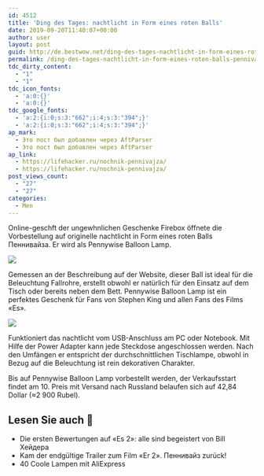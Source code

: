 ```yaml
---
id: 4512
title: 'Ding des Tages: nachtlicht in Form eines roten Balls'
date: 2019-09-20T11:40:07+00:00
author: user
layout: post
guid: http://de.bestwow.net/ding-des-tages-nachtlicht-in-form-eines-roten-balls-pennivayza/
permalink: /ding-des-tages-nachtlicht-in-form-eines-roten-balls-pennivayza/
tdc_dirty_content:
  - "1"
  - "1"
tdc_icon_fonts:
  - 'a:0:{}'
  - 'a:0:{}'
tdc_google_fonts:
  - 'a:2:{i:0;s:3:"662";i:4;s:3:"394";}'
  - 'a:2:{i:0;s:3:"662";i:4;s:3:"394";}'
ap_mark:
  - Это пост был добавлен через AftParser
  - Это пост был добавлен через AftParser
ap_link:
  - https://lifehacker.ru/nochnik-pennivajza/
  - https://lifehacker.ru/nochnik-pennivajza/
post_views_count:
  - "27"
  - "27"
categories:
  - Men
---
```

Online-geschft der ungewhnlichen Geschenke Firebox öffnete die Vorbestellung auf originelle nachtlicht in Form eines roten Balls Пеннивайза. Er wird als Pennywise Balloon Lamp.

![](http://de.bestwow.net/wp-content/uploads/2019/09/shtuka-dnya-nochnik-v-vide-krasnogo-sharika-pennivayza-1.jpg) 

Gemessen an der Beschreibung auf der Website, dieser Ball ist ideal für die Beleuchtung Fallrohre, erstellt obwohl er natürlich für den Einsatz auf dem Tisch oder bereits neben dem Bett. Pennywise Balloon Lamp ist ein perfektes Geschenk für Fans von Stephen King und allen Fans des Films «Es».

![](http://de.bestwow.net/wp-content/uploads/2019/09/shtuka-dnya-nochnik-v-vide-krasnogo-sharika-pennivayza-2.jpg) 

Funktioniert das nachtlicht vom USB-Anschluss am PC oder Notebook. Mit Hilfe der Power Adapter kann jede Steckdose angeschlossen werden. Nach den Umfängen er entspricht der durchschnittlichen Tischlampe, obwohl in Bezug auf die Beleuchtung ist rein dekorativen Charakter.

Bis auf Pennywise Balloon Lamp vorbestellt werden, der Verkaufsstart findet am 10. Preis mit Versand nach Russland belaufen sich auf 42,84 Dollar (≈2 900 Rubel).

<div>
  <h2 class="read-also__title">
    <span>Lesen Sie auch</span> <span>🧐 </span>
  </h2>
  
  <ul class="read-also__list">
    <li>
      Die ersten Bewertungen auf «Es 2»: alle sind begeistert von Bill Хейдера
    </li>
    <li>
      Kam der endgültige Trailer zum Film «Er 2». Пеннивайз zurück!
    </li>
    <li>
      40 Coole Lampen mit AliExpress
    </li>
  </ul>
</div>